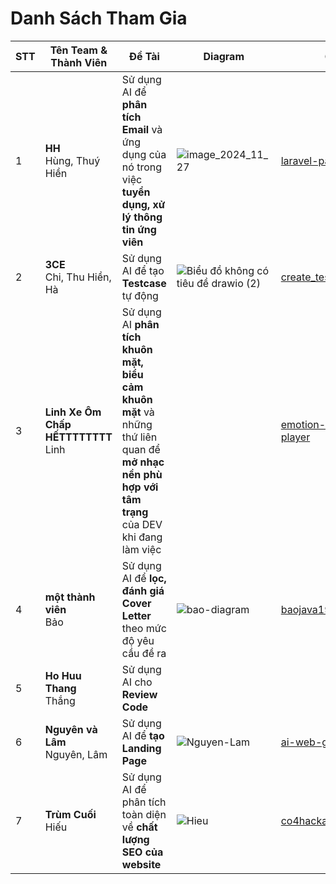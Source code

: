 
# Danh Sách Tham Gia

| STT | Tên Team  & Thành Viên             | Đề Tài | Diagram | Git |
|-----|------------------------------------|------------------------------------------|--------|---------|
| 1   | **HH**<br/>Hùng, Thuý Hiền         | Sử dụng AI để **phân tích Email** và ứng dụng của nó trong việc **tuyển dụng, xử lý thông tin ứng viên** | ![image_2024_11_27](https://github.com/user-attachments/assets/a7521c60-18af-4470-bdf4-c87b993c85d4) | [laravel-parser-email](https://gitlab.com/hungbuiqb16/laravel-parser-email) |
| 2   | **3CE**<br/>Chi, Thu Hiền, Hà      | Sử dụng AI để tạo **Testcase** tự động | ![Biểu đồ không có tiêu đề drawio (2)](https://github.com/user-attachments/assets/10a12b2e-3eb1-4e7f-a8cc-24bc0959df5a) | [create_testcase_ai.git](https://github.com/CaoHien2k/create_testcase_ai.git) |
| 3   | **Linh Xe Ôm Chấp HẾTTTTTTTT**<br/>Linh | Sử dụng AI **phân tích khuôn mặt, biểu cảm khuôn mặt** và những thứ liên quan để **mở nhạc nền phù hợp với tâm trạng** của DEV khi đang làm việc |         | [emotion-music-player](https://github.com/nhatlinhle/emotion-music-player) |
| 4   | **một thành viên**<br/>Bảo         | Sử dụng AI để **lọc, đánh giá Cover Letter** theo mức độ yêu cầu đề ra | ![bao-diagram](https://github.com/user-attachments/assets/23fe9a61-c8c5-4617-9568-5e86a57accf3) | [baojava1998/AICv](https://github.com/baojava1998/AICv) |
| 5   | **Ho Huu Thang**<br/>Thắng         | Sử dụng AI cho **Review Code** |         |
| 6   | **Nguyên và Lâm**<br/>Nguyên, Lâm  | Sử dụng AI để **tạo Landing Page** |  ![Nguyen-Lam](https://github.com/user-attachments/assets/904374d9-af58-4372-8dc2-5017bb930658) | [ai-web-gen-api](https://github.com/minhlam1996vn/ai-web-gen-api) |
| 7   | **Trùm Cuối**<br/>Hiếu             | Sử dụng AI để phân tích toàn diện về **chất lượng SEO của website** | ![Hieu](https://github.com/user-attachments/assets/c540aafe-9358-4a5a-9c3c-7f6b47d7cc0b) | [co4hackathon](https://gitlab.com/hieutv2694144/co4hackathon) |


   

